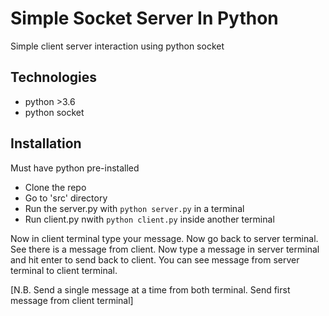 # Simple Socket Server In Python
Simple client server interaction using python socket

## Technologies
- python >3.6
- python socket


## Installation
Must have python pre-installed

- Clone the repo
- Go to 'src' directory
- Run the server.py with ```python server.py``` in a terminal
- Run client.py nwith ```python client.py``` inside another terminal

Now in client terminal type your message. Now go back to server terminal. See there is a message from client. 
Now type a message in server terminal and hit enter to send back to client. You can see message from server terminal to client terminal.

[N.B. Send a single message at a time from both terminal. Send first message from client terminal]
